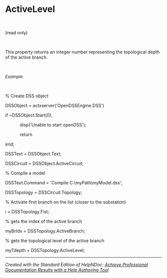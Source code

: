 # ActiveLevel

&nbsp;

(read only)

&nbsp;

This property returns an integer number representing the topological depth of the active branch.

&nbsp;

*Example*

&nbsp;

% Create DSS object

DSSObject = actxserver('OpenDSSEngine.DSS')

if ~DSSObject.Start(0),

&nbsp; &nbsp; &nbsp; &nbsp; &nbsp; &nbsp; disp('Unable to start openDSS');

&nbsp; &nbsp; &nbsp; &nbsp; &nbsp; &nbsp; return

end;

DSSText = DSSObject.Text;

DSSCircuit = DSSObject.ActiveCircuit;

% Compile a model &nbsp; &nbsp;

DSSText.Command = 'Compile C:\\myPath\\myModel.dss';

DSSTopology = DSSCircuit.Topology;

% Activate first branch on the list (closer to the substation)

i = DSSTopology.Fist;

% gets the index of the active branch

myBrIdx = DSSTopology.ActiveBranch;

% gets the topological level of the active branch

myTdepth = DSSTopology.ActiveLevel;

***
_Created with the Standard Edition of HelpNDoc: [Achieve Professional Documentation Results with a Help Authoring Tool](<https://www.helpndoc.com/news-and-articles/2022-09-27-why-use-a-help-authoring-tool-instead-of-microsoft-word-to-produce-high-quality-documentation/>)_
